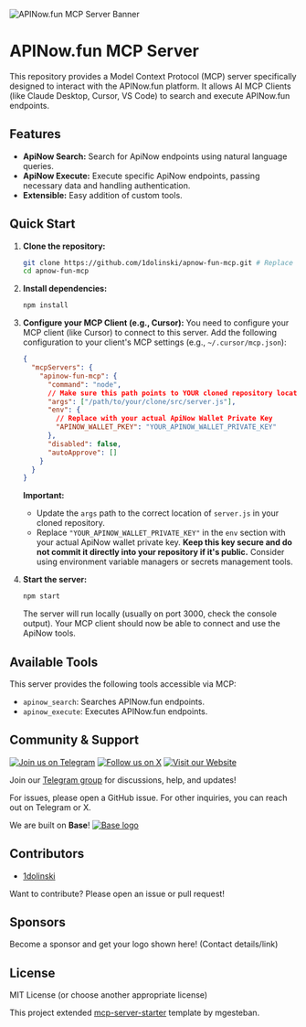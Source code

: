 ![APINow.fun MCP Server Banner](https://sdmntprsouthcentralus.oaiusercontent.com/files/00000000-d388-61f7-be14-1a61b521cfe6/raw?se=2025-04-17T17%3A09%3A19Z&sp=r&sv=2024-08-04&sr=b&scid=68bdafea-6355-5924-adf0-d5c3d42c5eeb&skoid=dfdaf859-26f6-4fed-affc-1befb5ac1ac2&sktid=a48cca56-e6da-484e-a814-9c849652bcb3&skt=2025-04-16T21%3A24%3A58Z&ske=2025-04-17T21%3A24%3A58Z&sks=b&skv=2024-08-04&sig=bkEWRBCoi%2BSPL2ar2lW7e7Prlzl1lD8aZmfIeua%2BVOo%3D)

# APINow.fun MCP Server

This repository provides a Model Context Protocol (MCP) server specifically designed to interact with the APINow.fun platform. It allows AI MCP Clients (like Claude Desktop, Cursor, VS Code) to search and execute APINow.fun endpoints.

## Features

*   **ApiNow Search:** Search for ApiNow endpoints using natural language queries.
*   **ApiNow Execute:** Execute specific ApiNow endpoints, passing necessary data and handling authentication.
*   **Extensible:** Easy addition of custom tools.

## Quick Start

1.  **Clone the repository:**
    ```bash
    git clone https://github.com/1dolinski/apnow-fun-mcp.git # Replace with your repo URL
    cd apnow-fun-mcp
    ```

2.  **Install dependencies:**
    ```bash
    npm install
    ```

3.  **Configure your MCP Client (e.g., Cursor):**
    You need to configure your MCP client (like Cursor) to connect to this server. Add the following configuration to your client's MCP settings (e.g., `~/.cursor/mcp.json`):

    ```json
    {
      "mcpServers": {
        "apinow-fun-mcp": {
          "command": "node",
          // Make sure this path points to YOUR cloned repository location
          "args": ["/path/to/your/clone/src/server.js"],
          "env": {
            // Replace with your actual ApiNow Wallet Private Key
            "APINOW_WALLET_PKEY": "YOUR_APINOW_WALLET_PRIVATE_KEY"
          },
          "disabled": false,
          "autoApprove": []
        }
      }
    }
    ```

    **Important:**
    *   Update the `args` path to the correct location of `server.js` in your cloned repository.
    *   Replace `"YOUR_APINOW_WALLET_PRIVATE_KEY"` in the `env` section with your actual ApiNow wallet private key. **Keep this key secure and do not commit it directly into your repository if it's public.** Consider using environment variable managers or secrets management tools.

4.  **Start the server:**
    ```bash
    npm start
    ```

    The server will run locally (usually on port 3000, check the console output). Your MCP client should now be able to connect and use the ApiNow tools.

## Available Tools

This server provides the following tools accessible via MCP:

*   `apinow_search`: Searches APINow.fun endpoints.
*   `apinow_execute`: Executes APINow.fun endpoints.

## Community & Support

[![Join us on Telegram](https://img.shields.io/badge/Join%20us%20on-Telegram-blue.svg)](https://t.me/+owjactcDFTo3Yzg5)
[![Follow us on X](https://img.shields.io/badge/Follow%20us%20on-X-black.svg)](https://x.com/apinowfun)
[![Visit our Website](https://img.shields.io/badge/Visit%20our-Website-green.svg)](https://apinow.fun)

Join our [Telegram group](https://t.me/+owjactcDFTo3Yzg5) for discussions, help, and updates!

For issues, please open a GitHub issue. For other inquiries, you can reach out on Telegram or X.

We are built on **Base**! [![Base logo](https://raw.githubusercontent.com/base-org/brand-kit/main/logo/symbol/Base_Symbol_Blue.svg)](https://base.org) 

## Contributors

*   [1dolinski](https://x.com/1dolinski)

Want to contribute? Please open an issue or pull request!

## Sponsors

Become a sponsor and get your logo shown here! (Contact details/link)

## License

MIT License (or choose another appropriate license)

This project extended [mcp-server-starter](https://github.com/mgesteban/mcp-server-starter) template by mgesteban.